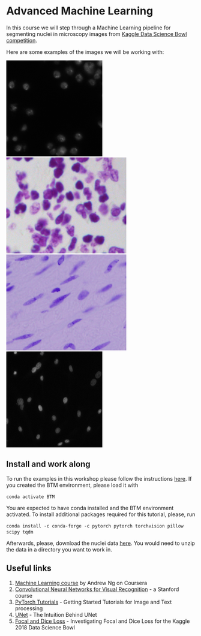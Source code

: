 # Advanced Machine Learning

In this course we will step through a Machine Learning pipeline for segmenting nuclei in microscopy images from [Kaggle Data Science Bowl competition](https://www.kaggle.com/c/data-science-bowl-2018). 

Here are some examples of the images we will be working with:

![alt text](https://github.com/redgar598/EMBL_BTM_2019/blob/master/advanced_machine_learning/imgs/pic1.png "Image 1")
![alt text](https://github.com/redgar598/EMBL_BTM_2019/blob/master/advanced_machine_learning/imgs/pic2.png "Image 2")
![alt text](https://github.com/redgar598/EMBL_BTM_2019/blob/master/advanced_machine_learning/imgs/pic3.png "Image 3")
![alt text](https://github.com/redgar598/EMBL_BTM_2019/blob/master/advanced_machine_learning/imgs/pic4.png "Image 4")

## Install and work along
To run the examples in this workshop please follow the instructions [here](https://github.com/redgar598/EMBL_BTM_2019/tree/master/Install). If you created the BTM environment, please load it with

```
conda activate BTM
```
You are expected to have conda installed and the BTM environment activated. 
To install additional packages required for this tutorial, please, run
```
conda install -c conda-forge -c pytorch pytorch torchvision pillow scipy tqdm
```

Afterwards, please, download the nuclei data [here](https://drive.google.com/file/d/1tyI7ig2obOxAdEnKBrUXFD7uZQX9tRKD/view?usp=sharing). You would need to unzip the data in a directory you want to work in.
## Useful links
1. [Machine Learning course](https://www.coursera.org/learn/machine-learning) by Andrew Ng on Coursera
2. [Convolutional Neural Networks for Visual Recognition](http://cs231n.stanford.edu/syllabus.html) - a Stanford course
3. [PyTorch Tutorials](https://pytorch.org/tutorials/) - Getting Started Tutorials for Image and Text processing
4. [UNet](https://towardsdatascience.com/u-net-b229b32b4a71) - The Intuition Behind UNet
5. [Focal and Dice Loss](https://becominghuman.ai/investigating-focal-and-dice-loss-for-the-kaggle-2018-data-science-bowl-65fb9af4f36c) - Investigating Focal and Dice Loss for the Kaggle 2018 Data Science Bowl   
